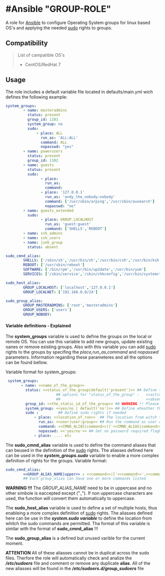 #Ansible "GROUP-ROLE"
===================

A role for [Ansible](http://www.ansible.com) to configure Operating System groups for linux based OS's and applying the needed [sudo](https://www.sudo.ws/man/1.8.18/sudo.man.html) rights to groups.

## Compatibility

> List of campatible OS's
>   - CentOS/RedHat 7

## Usage 

The role includes a default variable file located in defaults/main.yml wich defines the following example:
```yaml
system_groups:
        - name: masteradmins
          status: present
          group_id: 1101
          system_group: no
          sudo:
              - place: ALL
                run_as: 'ALL:ALL'
                command: ALL
                nopasswd: "yes"
        - name: powerusers
          status: present
          group_id: 1102
        - name: guests
          status: present
          sudo:
                - place:
                  run_as:
                  command:
                - place: '127.0.0.1'
                  run_as: 'andy_the_nobody:nobody'
                  command: ['/usr/sbin/arping','/usr/sbin/ausearch']
                  nopasswd: "no"
        - name: guests_extended
          sudo:
                - place: GROUP_LOCALHOST
                  run_as: 'guest:guest'
                  command: ['SHELLS','REBOOT']
        - name: ssh_admins
        - name: ssh_users
        - name: junk_group
          status: absent

sudo_cmnd_alias:
        SHELLS: ['/sbin/sh','/usr/bin/sh','/usr/bin/csh','/usr/bin/ksh','/usr/local/bin/tcsh','/usr/bin/rsh','/usr/local/bin/zsh']
        REBOOT: ['/usr/sbin/reboot']
        SOFTWARE: ['/bin/rpm','/usr/bin/up2date','/usr/bin/yum']
        SERVICES: ['/sbin/service','/sbin/chkconfig','/usr/bin/systemctl start','/usr/bin/systemctl stop','/usr/bin/systemctl reload','/usr/bin/systemctl restart','/usr/bin/systemctl status','/usr/bin/systemctl enable','/usr/bin/systemctl disable']

sudo_host_alias:
        GROUP_LOCALHOST: ['localhost','127.0.0.1']
        GROUP_LOCALNET: ['192.168.0.0/24']

sudo_group_alias:
        GROUP_MASTERADMINS: ['root','masteradmins']
        GROUP_USERS: ['users']
        GROUP_NOBODY:

```

#### Variable definitions - Explained 
The **system_groups** variable is used to define the groups on the local or remote OS. You can use this variable to add new groups, update existing oanes or remove existing groups. Also with this variable you can add [sudo](https://www.sudo.ws/man/1.8.18/sudo.man.html) rights to the groups by specifing the *place,run_as,command* and *nopasswd* parameters. Information regarding these parameteres and all the options can be found bellow. 

 Variable format for system_groups:
```yaml
 system_groups:
       - name: <<name_of_the_group>>
         status: <<status_of_the_group|default('present')>> ## Define the status of the group
                       ## options for "status_of_the_group" -   <<active|present|yes|true>>
                       ##                                       <<absent|removed|no|false|inactive|deleted>>
         group_id: <<the_static_id_of_the_group>> ## WARNING !! Please check group id usage before using this option
         system_group: <<yes/no | default('no')>> ## Define wheather the group will be a system group
         sudo :         ## Define sudo rights if needed
             - place: <<location_of_run>>  ## The location from witch the user can run command
               run_as: <<user|user:group>> ## Run the command as user or as user from group
               command: <<CMND_ALIAS|command>>|['<<CMND_ALIAS|command>>',<<CMND_ALIAS|command>>',...]
               nopasswd: <<'yes/no'>> ## Set no password required flagh
             - place: .... etc
```

The **sudo_cmnd_alias** variable is used to define the command aliases that can beused in the definition of the [sudo](https://www.sudo.ws/man/1.8.18/sudo.man.html) rights. The aliasses defined here can be used in the **_system_groups.sudo_** variable to enable a more complex definition of rights for the groups.
Variable format:
```yaml
sudo_cmnd_alias:
        <<GROUP_ALIAS_NAME|upper>> : <<command>>|['<<command>>',<<command>>',...] 
        ## Each group_alias can have one or more commands listed 
```
**WARNING !!!** The _GROUP_ALIAS_NAME_ need to be in uppercase and no other simbole is eaccepted except ("_"). If non uppercase characters are used, the function will convert them automatically to uppercase.

The **sudo_host_alias** variable is used to define a set of multiple hosts, thus enableing a more complex definition of [sudo](https://www.sudo.ws/man/1.8.18/sudo.man.html) rights. The aliasses defined here can be use in the **_system.sudo variable_** to define the location from whitch the sudo commands are permitted. 
Tha format of this variable is similar with the format of **sudo_cmnd_alias** !!!

The **sudo_group_alias** is a defined but unused varible for the current moment. 

**ATTENTION** All of these aliasses cannot be in duplicat across the sudo files. Therfore the role will automatically check and analize the **_/etc/sudoers_** file and comment or remove any duplicate **alias**. All of the new aliasses will be found in the **_/etc/sudoers.d/group_sudoers_** file
 
